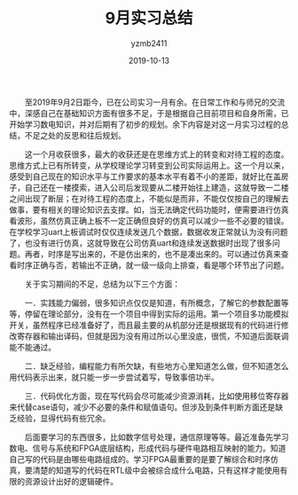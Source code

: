 ﻿---
layout:     post
title:      9月实习总结
subtitle:   
date:       2019-10-13
author:     yzmb2411
header-img: 
catalog: 	 true
tags:
    - FPGA
    - verilog 
---

&emsp;&emsp;至2019年9月2日距今，已在公司实习一月有余。在日常工作和与师兄的交流中，深感自己在基础知识方面有很多不足，于是根据自己目前项目和自身所需，已开始学习数电知识，并对后期有了初步的规划。余下内容是对这一月实习过程的总结，不足之处的反思和往后规划。

&emsp;&emsp;这一个月收获很多，最大的收获还是在思维方式上的转变和对待工程的态度。思维方式上已有所转变，从学校理论学习转变到公司实际运用上。这一个月以来，感受到自己现在的知识水平与工作要求的基本水平有着不小的差距，就好比在盖房子，自己还在一楼摸索，进入公司后发现要从二楼开始往上建造，这就导致一二楼之间出现了断层；在对待工程的态度上，不能似是而非，不能仅仅按自己的理解去做事，要有相关的理论知识去支撑。如，当无法确定代码功能时，便需要进行仿真看波形，虽然仿真正确上板不一定正确但良好的仿真可以减少一些不必要的错误。在学校学习uart上板调试时仅仅连续发送几个数据，数据收发正常就认为没有问题了，也没有进行仿真，这就导致在公司仿真uart和连续发送数据时出现了很多问题。再者，时序是写出来的，不是仿出来的，也不是凑出来的。可以通过仿真来查看时序正确与否，若输出不正确，就一级一级向上排查，看是哪个环节出了问题。

&emsp;&emsp;关于实习期间的不足，总结为以下三个方面：

&emsp;&emsp;一．实践能力偏弱，很多知识点仅仅是知道，有所概念，了解它的参数配置等等，停留在理论部分，没有在一个项目中得到实际的运用。第一个项目多功能模拟开关，虽然程序已经准备好了，而且最主要的从机部分还是根据现有的代码进行修改寄存器和输出译码，但就是因为没有用过所以心里没底，很慌，不知道后面联调能不能通过。

&emsp;&emsp;二．缺乏经验，编程能力有所欠缺，有些地方心里知道怎么做，但不知道怎么用代码表示出来，就只能一步一步尝试着写，导致事倍功半。

&emsp;&emsp;三．代码优化方面，现在写代码会尽可能减少资源消耗，比如使用移位寄存器来代替case语句，减少不必要的条件和赋值语句。但涉及到条件判断方面还是缺乏经验，显得代码有些冗余。

&emsp;&emsp;后面要学习的东西很多，比如数字信号处理，通信原理等等。最近准备先学习数电、信号与系统和FPGA底层结构，形成代码与硬件电路相互映射的能力。知道自己写的代码是由哪些电路组成的。学习FPGA最重要的是要了解综合和时序仿真，要清楚的知道写的代码在RTL级中会被综合成什么电路，只有这样才能使用有限的资源设计出好的逻辑硬件。
